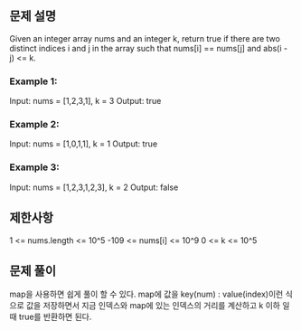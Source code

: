 ## 문제 설명

Given an integer array nums and an integer k, return true if there are two distinct indices i and j in the array such that nums[i] == nums[j] and abs(i - j) <= k.

### Example 1:

Input: nums = [1,2,3,1], k = 3
Output: true

### Example 2:

Input: nums = [1,0,1,1], k = 1
Output: true

### Example 3:

Input: nums = [1,2,3,1,2,3], k = 2
Output: false

## 제한사항

1 <= nums.length <= 10^5
-109 <= nums[i] <= 10^9
0 <= k <= 10^5

## 문제 풀이

map을 사용하면 쉽게 풀이 할 수 있다.
map에 값을 key(num) : value(index)이런 식으로 값을 저장하면서 지금 인덱스와 map에 있는 인덱스의 거리를 계산하고
k 이하 일때 true를 반환하면 된다.
